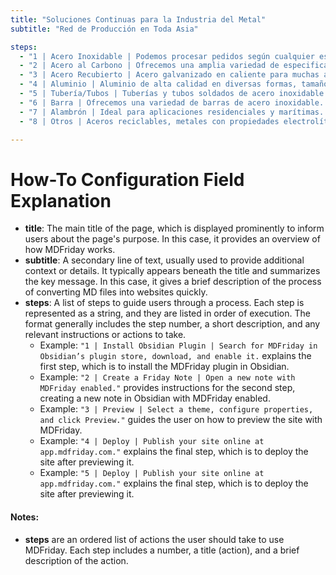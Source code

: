 ```yaml
---
title: "Soluciones Continuas para la Industria del Metal"
subtitle: "Red de Producción en Toda Asia"

steps:
  - "1 | Acero Inoxidable | Podemos procesar pedidos según cualquier especificación, longitud y grosor. | /es/steps/step-1"
  - "2 | Acero al Carbono | Ofrecemos una amplia variedad de especificaciones y tamaños de acero al carbono. | /steps/step-2"
  - "3 | Acero Recubierto | Acero galvanizado en caliente para muchas aplicaciones. | /steps/step-3"
  - "4 | Aluminio | Aluminio de alta calidad en diversas formas, tamaños y grados. | /steps/step-4"
  - "5 | Tubería/Tubos | Tuberías y tubos soldados de acero inoxidable de larga duración. | /steps/step-5"
  - "6 | Barra | Ofrecemos una variedad de barras de acero inoxidable. | /steps/step-6"
  - "7 | Alambrón | Ideal para aplicaciones residenciales y marítimas. | /steps/step-7"
  - "8 | Otros | Aceros reciclables, metales con propiedades electrolíticas entre otros. | /steps/step-8"

---
```


# How-To Configuration Field Explanation

- **title**: The main title of the page, which is displayed prominently to inform users about the page's purpose. In this case, it provides an overview of how MDFriday works.
- **subtitle**: A secondary line of text, usually used to provide additional context or details. It typically appears beneath the title and summarizes the key message. In this case, it gives a brief description of the process of converting MD files into websites quickly.
- **steps**: A list of steps to guide users through a process. Each step is represented as a string, and they are listed in order of execution. The format generally includes the step number, a short description, and any relevant instructions or actions to take.
    - Example: `"1 | Install Obsidian Plugin | Search for MDFriday in Obsidian’s plugin store, download, and enable it.` explains the first step, which is to install the MDFriday plugin in Obsidian.
    - Example: `"2 | Create a Friday Note | Open a new note with MDFriday enabled."` provides instructions for the second step, creating a new note in Obsidian with MDFriday enabled.
    - Example: `"3 | Preview | Select a theme, configure properties, and click Preview."` guides the user on how to preview the site with MDFriday.
    - Example: `"4 | Deploy | Publish your site online at app.mdfriday.com."` explains the final step, which is to deploy the site after previewing it.
    - Example: `"5 | Deploy | Publish your site online at app.mdfriday.com."` explains the final step, which is to deploy the site after previewing it.

#### Notes:
- **steps** are an ordered list of actions the user should take to use MDFriday. Each step includes a number, a title (action), and a brief description of the action.
